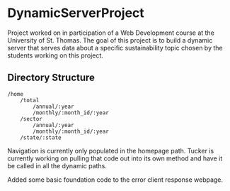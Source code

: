 # DynamicServerProject
Project worked on in participation of a Web Development course at the University of St. Thomas. 
The goal of this project is to build a dynamic server that serves data about a specific 
sustainability topic chosen by the students working on this project. 


## Directory Structure
```
/home
    /total
        /annual/:year
        /monthly/:month_id/:year
    /sector
        /annual/:year
        /monthly/:month_id/:year
    /state/:state
```
Navigation is currently only populated in the homepage path. Tucker is currently working on pulling 
that code out into its own method and have it be called in all the dynamic paths. 

Added some basic foundation code to the error client response webpage.